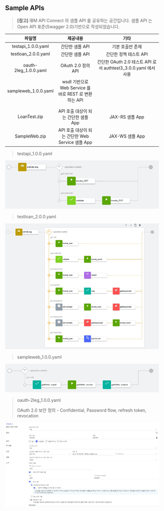 ## Sample APIs


> **[참고]** IBM API Connect 의 샘플 API 를 공유하는 공간입니다. 샘플 API 는 Open API 표준(Swagger 2.0)기반으로 작성되었습니다. 


 
|파일명|제공내용|기타|
|:---:|:---:|:---:|
|testapi_1.0.0.yaml|간단한 샘플 API|기본 호출만 존재|
|testloan_2.0.0.yaml|간단한 샘플 API|간단한 정책 테스트 API|
|oauth-2leg_1.0.0.yaml|OAuth 2.0 정의 API|간단한 OAuth 2.0 테스트 API 로서 authtest3_3.0.0.yaml 에서 사용|
|sampleweb_1.0.0.yaml|wsdl 기반으로 Web Service 를 바로 REST 로 변환하는 API||
||||
||||
|LoanTest.zip|API 호출 대상이 되는 간단한 샘플 App|JAX-RS 샘플 App|
|SampleWeb.zip|API 호출 대상이 되는 간단한 Web Service 샘플 App|JAX-WS 샘플 App|



 > testapi_1.0.0.yaml
 
 ![testapi_1.0.0.yaml](./images/testapi.jpg)


 > testloan_2.0.0.yaml
 
 ![testloan_2.0.0.yaml](./images/testloan.jpg)

  > sampleweb_1.0.0.yaml
 
 ![sampleweb_1.0.0.yaml](./images/webservice.jpg)

 
 
 > oauth-2leg_1.0.0.yaml
 >
 > OAuth 2.0 보안 정의 - Confidential, Password flow, refresh token, revocation
 
 ![oauth-2leg_1.0.0.yaml](./images/oauth2.jpg)


  